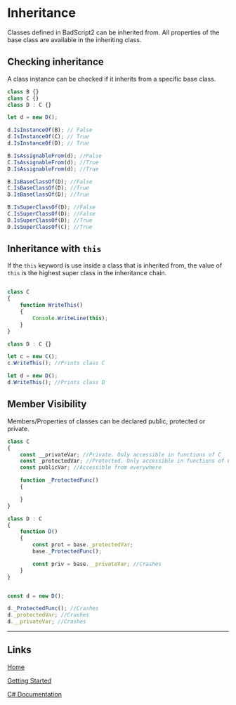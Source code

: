 # Inheritance

Classes defined in BadScript2 can be inherited from.
All properties of the base class are available in the inheriting class.


## Checking inheritance

A class instance can be checked if it inherits from a specific base class.

```js
class B {}
class C {}
class D : C {}

let d = new D();

d.IsInstanceOf(B); // False
d.IsInstanceOf(C); // True
d.IsInstanceOf(D); // True

B.IsAssignableFrom(d); //False
C.IsAssignableFrom(d); //True
D.IsAssignableFrom(d); //True

B.IsBaseClassOf(D); //False
C.IsBaseClassOf(D); //True
D.IsBaseClassOf(D); //True

B.IsSuperClassOf(D); //False
C.IsSuperClassOf(D); //False
D.IsSuperClassOf(D); //True
D.IsSuperClassOf(C); //True

```

## Inheritance with `this`

If the `this` keyword is use inside a class that is inherited from, the value of `this` is the highest super class in the inheritance chain.

```js

class C 
{
	function WriteThis()
	{
		Console.WriteLine(this);
	}
}

class D : C {}

let c = new C();
c.WriteThis(); //Prints class C

let d = new D();
d.WriteThis(); //Prints class D

```

## Member Visibility

Members/Properties of classes can be declared public, protected or private.

```js
class C
{
	const __privateVar; //Private. Only accessible in functions of C
	const _protectedVar; //Protected. Only accessible in functions of C and functions of inheriting classes
	const publicVar; //Accessible from everywhere

	function _ProtectedFunc()
	{

	}
}

class D : C
{
	function D()
	{
		const prot = base._protectedVar;
		base._ProtectedFunc();

		const priv = base.__privateVar; //Crashes
	}
}


const d = new D();

d._ProtectedFunc(); //Crashes
d._protectedVar; //Crashes
d.__privateVar; //Crashes

```

___

## Links

[Home](https://bytechkr.github.io/BadScript2/)

[Getting Started](https://bytechkr.github.io/BadScript2/GettingStarted.html)

[C# Documentation](https://bytechkr.github.io/BadScript2/reference/index.html)